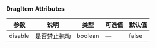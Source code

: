 ### DragItem Attributes

| 参数    | 说明         | 类型    | 可选值 | 默认值 |
| ------- | ------------ | ------- | ------ | ------ |
| disable | 是否禁止拖动 | boolean | —      | false  |

